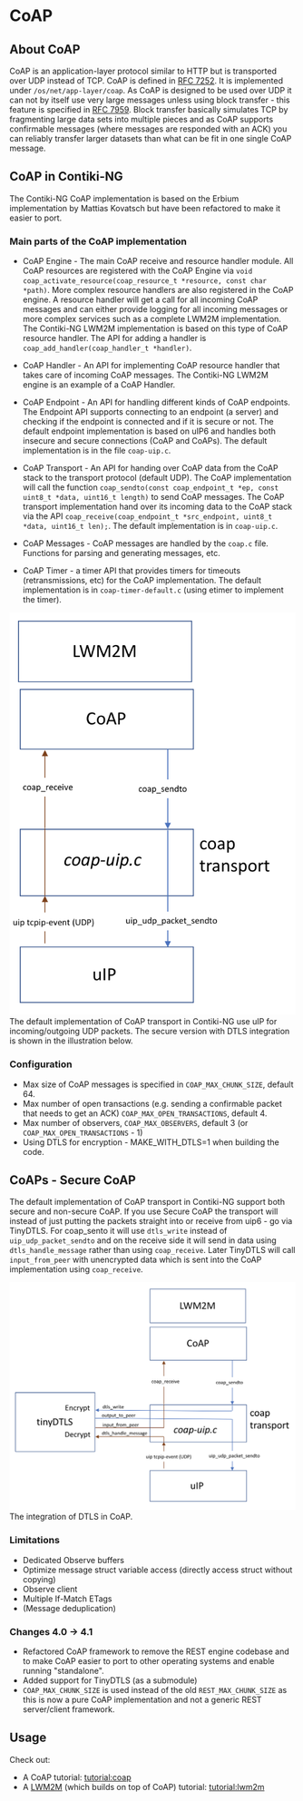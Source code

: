 # CoAP

## About CoAP
CoAP is an application-layer protocol similar to HTTP but is transported over UDP instead of TCP. CoAP is 
defined in [RFC 7252]. It is implemented under `/os/net/app-layer/coap`. As CoAP is designed to be used over UDP it can not by itself use very large messages unless using block  transfer - this feature is specified in [RFC 7959]. Block transfer basically simulates TCP by fragmenting large data sets into multiple pieces and as CoAP supports confirmable messages (where messages are responded with an ACK) you can reliably transfer larger datasets than what can be fit in one single CoAP message. 

## CoAP in Contiki-NG
The Contiki-NG CoAP implementation is based on the Erbium implementation by Mattias Kovatsch but have been refactored to make it easier to port. 

### Main parts of the CoAP implementation
* CoAP Engine - The main CoAP receive and resource handler module. All CoAP resources are registered with the CoAP Engine via `void coap_activate_resource(coap_resource_t *resource, const char *path)`. More complex resource handlers are also registered in the CoAP engine. A resource handler will get a call for all incoming CoAP messages and can either provide logging for all incoming messages or more complex services such as a complete LWM2M implementation. The Contiki-NG LWM2M implementation is based on this type of CoAP resource handler. The API for adding a handler is `coap_add_handler(coap_handler_t *handler)`.

* CoAP Handler - An API for implementing CoAP resource handler that takes care of incoming CoAP messages. The Contiki-NG LWM2M engine is an example of a CoAP Handler.

* CoAP Endpoint - An API for handling different kinds of CoAP endpoints. The Endpoint API supports connecting to an endpoint (a server) and checking if the endpoint is connected and if it is secure or not. The default endpoint implementation is based on uIP6 and handles both insecure and secure connections (CoAP and CoAPs).
The default implementation is in the file `coap-uip.c`.

* CoAP Transport - An API for handing over CoAP data from the CoAP stack to the transport protocol (default UDP). The CoAP implementation will call the function `coap_sendto(const coap_endpoint_t *ep, const uint8_t *data, uint16_t length)` to send CoAP messages.
The CoAP transport implementation hand over its incoming data to the CoAP stack via the API   `coap_receive(coap_endpoint_t *src_endpoint, uint8_t *data, uint16_t len);`. The default implementation is in `coap-uip.c`.

* CoAP Messages - CoAP messages are handled by the `coap.c` file. Functions for parsing and generating messages, etc.

* CoAP Timer - a timer API that provides timers for timeouts (retransmissions, etc) for the CoAP implementation. The default implementation is in `coap-timer-default.c` (using etimer to implement the timer).

![coap-transport](images/coap-transport.png)
The default implementation of CoAP transport in Contiki-NG use uIP for incoming/outgoing UDP packets. The secure version with DTLS integration is shown in the illustration below.

### Configuration
* Max size of CoAP messages is specified in `COAP_MAX_CHUNK_SIZE`, default 64.
* Max number of open transactions (e.g. sending a confirmable packet that needs to get an ACK) `COAP_MAX_OPEN_TRANSACTIONS`, default 4.
* Max number of observers, `COAP_MAX_OBSERVERS`, default 3 (or `COAP_MAX_OPEN_TRANSACTIONS` - 1)
* Using DTLS for encryption - MAKE_WITH_DTLS=1 when building the code.

## CoAPs - Secure CoAP
The default implementation of CoAP transport in Contiki-NG support both secure and non-secure CoAP. If you use Secure CoAP the transport will instead of just putting the packets straight into or receive from uip6 - go via TinyDTLS. For coap_sento it will use `dtls_write` instead of `uip_udp_packet_sendto` and on the receive side it will send in data using `dtls_handle_message` rather than using `coap_receive`. Later TinyDTLS will call `input_from_peer` with unencrypted data which is sent into the CoAP implementation using `coap_receive`.

![coap-transport](images/coap-dtls.png)
The integration of DTLS in CoAP.

### Limitations
- Dedicated Observe buffers
- Optimize message struct variable access (directly access struct without copying)
- Observe client
- Multiple If-Match ETags
- (Message deduplication)

### Changes 4.0 -> 4.1
- Refactored CoAP framework to remove the REST engine codebase and to make CoAP easier to port to other operating systems and enable running "standalone".
- Added support for TinyDTLS (as a submodule)
- `COAP_MAX_CHUNK_SIZE` is used instead of the old `REST_MAX_CHUNK_SIZE` as this is now a pure CoAP implementation 
and not a generic REST server/client framework.

## Usage

Check out:
* A CoAP tutorial: [tutorial:coap]
* A [LWM2M][doc:lwm2m] (which builds on top of CoAP) tutorial: [tutorial:lwm2m]

[tutorial:coap]:/doc/tutorials/CoAP
[tutorial:lwm2m]:/doc/tutorials/LWM2M-and-IPSO-Objects
[doc:lwm2m]:/doc/programming/LWM2M
[RFC 7252]: https://tools.ietf.org/html/rfc7252
[RFC 7959]: https://tools.ietf.org/html/rfc72959

